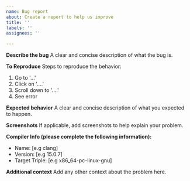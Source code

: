```yaml
---
name: Bug report
about: Create a report to help us improve
title: ''
labels: ''
assignees: ''

---
```


**Describe the bug**
A clear and concise description of what the bug is.

**To Reproduce**
Steps to reproduce the behavior:
1. Go to '...'
2. Click on '....'
3. Scroll down to '....'
4. See error

**Expected behavior**
A clear and concise description of what you expected to happen.

**Screenshots**
If applicable, add screenshots to help explain your problem.

**Compiler Info (please complete the following information):**
- Name: [e.g clang]
- Version: [e.g 15.0.7]
- Target Triple: [e.g x86_64-pc-linux-gnu]

**Additional context**
Add any other context about the problem here.
